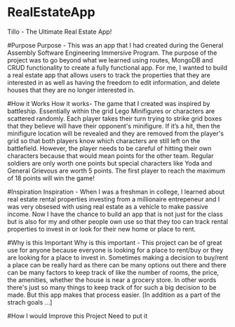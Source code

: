# RealEstateApp
Tillo - The Ultimate Real Estate App!


#Purpose
Purpose - This was an app that I had created during the General Assembly Software Engineering Immersive Program. The purpose of the project was to go beyond what we learned using routes, MongoDB and CRUD functionality to create a fully functional app. For me, I wanted to build a real estate app that allows users to track the properties that they are interested in as well as having the freedom to edit information, and delete houses that they are no longer interested in. 

#How it Works
How it works- The game that I created was inspired by battleship. Essentially within the grid Lego Minifigures or characters are scattered randomly. Each player takes their turn trying to strike grid boxes that they believe will have their opponent's minifigure. If it’s a hit, then the minifigure location will be revealed and they are removed from the player's grid so that both players know which characters are still left on the battlefield. However, the player needs to be careful of hitting their own characters because that would mean points for the other team. Regular soldiers are only worth one points but special characters like Yoda and General Grievous are worth 5 points. The first player to reach the maximum of 18 points will win the game!

#Inspiration 
Inspiration - When I was a freshman in college, I learned about real estate rental properties investing from a millionaire entrepeneur and I was very obsesed with using real estate as a vehicle to make passive income. Now I have the chance to build an app that is not just for the class but is also for my and other people own use so that they too can track rental properties to invest in or look for their new home or place to rent.

#Why is this Important
Why is this important - This project can be of great use for anyone because everyone is looking for a place to rent/buy or they are looking for a place to invest in. Sometimes making a decision to buy/rent a place can be really hard as there can be many options out there and there can be many factors to keep track of like the number of rooms, the price, the amenities, whether the house is near a grocery store. In other words there's just so many things to keep track of for such a big decision to be made. But this app makes that process easier. [In addition as a part of the strach goals ...]

#How I would Improve this Project
Need to put it 
